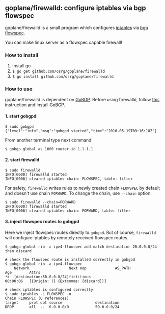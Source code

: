 goplane/firewalld: configure iptables via bgp flowspec
---

goplane/firewalld is a small program which configures [iptables](http://www.netfilter.org/projects/iptables/index.html) via [bgp flowspec](https://tools.ietf.org/html/rfc5575).

You can make linux server as a flowspec capable firewall!

### How to install

1. install go
1. `$ go get github.com/osrg/goplane/firewalld`
1. `$ go install github.com/osrg/goplane/firewalld`

### How to use

goplane/firewalld is dependent on [GoBGP](https://github.com/osrg/gobgp).
Before using firewalld, follow [this](https://github.com/osrg/gobgp/blob/master/docs/sources/getting-started.md) instruction and install GoBGP.


#### 1. start gobgpd

```shell
$ sudo gobgpd
{"level":"info","msg":"gobgpd started","time":"2016-05-19T09:16:18Z"}
```

From another terminal type next command

```shell
$ gobgp global as 1000 router-id 1.1.1.1
```

#### 2. start firewalld

```shell
$ sudo firewalld
INFO[0000] firewalld started
INFO[0000] cleared iptables chain: FLOWSPEC, table: filter
```

For safety, `firewalld` writes rules to newly created chain `FLOWSPEC` by default
and doesn't use chain `FORWARD`.
To change the chain, use `--chain` option.

```shell
$ sudo firewalld --chain=FORWARD
INFO[0000] firewalld started
INFO[0000] cleared iptables chain: FORWARD, table: filter
```

#### 3. inject flowspec routes to gobgpd

Here we inject flowspec routes directly to `gobgpd`.
But of course, `firewalld` will configure iptables by remotely received
flowspec routes.

```shell
$ gobgp global rib -a ipv4-flowspec add match destination 20.0.0.0/24 then discard

# check the flowspec route is installed correctly in gobgpd
$ gobgp global rib -a ipv4-flowspec
    Network                  Next Hop             AS_PATH              Age        Attrs
*>  [destination:50.0.0.0/24]fictitious                                00:00:06   [{Origin: ?} {Extcomms: [discard]}]

# check iptables is configured correctly
$ sudo iptables -L FLOWSPEC -n
Chain FLOWSPEC (0 references)
target     prot opt source               destination
DROP       all  --  0.0.0.0/0            50.0.0.0/24
```
